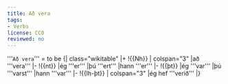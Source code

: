 ```yaml
---
title: Að vera
tags:
- Verbs
license: CC0
reviewed: no
---
```


'''`Að vera`''' = to be
{| class="wikitable"
|+
!{{Nh}}
| colspan="3" |að '''vera'''
|-
!{{nt}}
|ég '''er'''
|þú '''ert'''
|hann '''er'''
|-
!{{þt}}
|ég '''var'''
|þú '''varst'''
|hann '''var'''
|-
!{{lh-þt}}
| colspan="3" |ég hef '''verið'''
|}

